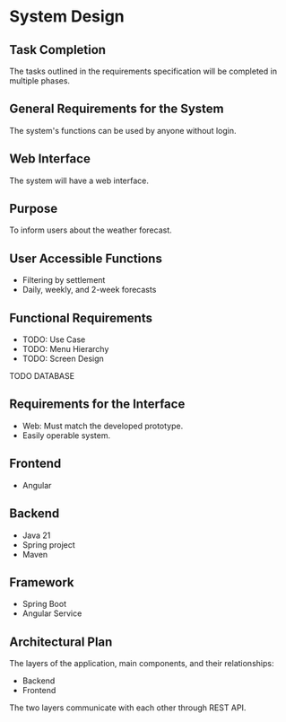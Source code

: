 # System Design

## Task Completion
The tasks outlined in the requirements specification will be completed in multiple phases.

## General Requirements for the System
The system's functions can be used by anyone without login.

## Web Interface
The system will have a web interface.

## Purpose
To inform users about the weather forecast.

## User Accessible Functions
- Filtering by settlement
- Daily, weekly, and 2-week forecasts

## Functional Requirements
- TODO: Use Case
- TODO: Menu Hierarchy
- TODO: Screen Design

TODO DATABASE
## Requirements for the Interface
- Web: Must match the developed prototype.
- Easily operable system.

## Frontend
- Angular

## Backend
- Java 21
- Spring project
- Maven

## Framework
- Spring Boot
- Angular Service

## Architectural Plan
The layers of the application, main components, and their relationships:
- Backend
- Frontend

The two layers communicate with each other through REST API.
